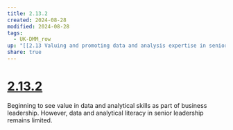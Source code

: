 ```yaml
---
title: 2.13.2
created: 2024-08-28
modified: 2024-08-28
tags:
  - UK-DMM_row
up: "[[2.13 Valuing and promoting data and analysis expertise in senior leadership roles]]"
share: true
---
```

# [2.13.2](2.13.2.md)

Beginning to see value in data and analytical skills as part of business leadership. However, data and analytical literacy in senior leadership remains limited.
